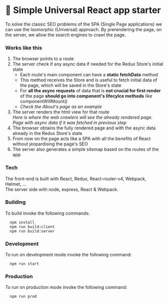 # 🚀 Simple Universal React app starter
To solve the classic SEO problems of the SPA (Single Page applications) we can use the Isomorphic (Universal) approach.
By prerendering the page, on the server, we allow the search engines to crawl the page.


### Works like this
1. The browser points to a route  
2. The server check if any async data if needed for the Redux Store's initial state  
   - Each route's main component can have a **static fetchData** method  
   - This method receives the Store and is useful to fetch initial data of the page, which will be saved in the Store's state   
   - For **all the async requests** of data that is **not crucial for first render** of the page **should go into component's lifecylce methods** like componentWillMount()  
   - *Check the About's page as an example*  
3. The server renders the html view for that route  
   *Here is where the web crawlers will see the already rendered page.  
   Page with async data if it was fetched in previous step*
4. The browser obtains the fully rendered page and with the async data already in the Redux Store's state
5. From now on the page acts like a SPA with all the benefits of React without jeopardising the page's SEO
6. The server also generates a simple sitemap based on the routes of the app



### Tech
The front-end is built with React, Redux, React-router-v4, Webpack, Helmet, ...  
The server side with node, express, React & Webpack.


### Building
To build invoke the following commands:

```
  npm install
  npm run build:client
  npm run build:server
```

### Development
To run on development mode invoke the following command:

```
  npm run start
```

### Production
To run on production mode invoke the following command:

```
  npm run prod
```

